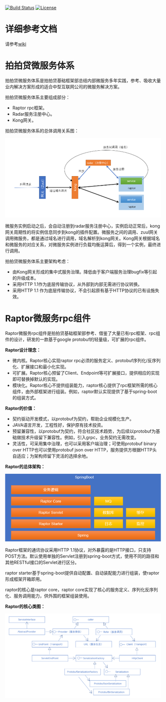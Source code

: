 [![Build Status](https://travis-ci.org/ppdai-incubator/raptor.svg?branch=master)](https://travis-ci.org/ppdai-incubator/raptor)
[![License](https://img.shields.io/badge/License-Apache%202.0-blue.svg)](https://opensource.org/licenses/Apache-2.0)
# 详细参考文档
请参考[wiki](https://github.com/ppdai-incubator/raptor/wiki)

# 拍拍贷微服务体系

拍拍贷微服务体系是拍拍贷基础框架部总结内部微服务多年实践，参考、吸收大量业内解决方案形成的适合中型互联网公司的微服务解决方案。

拍拍贷微服务体系主要组成部分：
- Raptor rpc框架。
- Radar服务注册中心。
- Kong网关。

拍拍贷微服务体系的总体调用关系图：

![](docs/wiki/assets/readme-1.png)

微服务实例启动之后，会自动注册到radar服务注册中心，实例启动正常后，kong网关周期性的将实例信息同步到kong的插件配置。微服务之间的调用、zuul网关调用微服务，都是通过域名进行调用，域名解析到kong网关。Kong网关根据域名和微服务的对应关系，对微服务实例进行负载均衡运算后，得到一个实例，最终进行调用。

拍拍贷微服务体系主要架构考虑：
- 由Kong网关形成的集中式服务治理。降低由于客户端服务治理bugfix等引起的升级成本。
- 采用HTTP 1.1作为底层传输协议，从外部到内部无需进行协议转换。
- 采用HTTP 1.1 作为底层传输协议，不会引起原有基于HTTP协议的已有设施失效。

# Raptor微服务rpc组件

Raptor微服务rpc组件是拍拍贷基础框架部参考、借鉴了大量已有rpc框架、rpc组件的设计，研发的一款基于google protobuf的轻量级，可扩展的rpc组件。

**Raptor设计理念：**
- 微内核。Raptor核心实现raptor rpc必须的服务定义、protobuf序列化/反序列化、扩展接口和最小化实现。
- 可扩展。Raptor核心预留了Client、Endpoint等可扩展接口，提供相应的实现即可替换掉默认的实现。
- 模块化。Raptor核心不提供组装能力，raptor核心提供了rpc框架所需的核心组件，由外部框架进行组装。例如，raptor默认实现提供了基于spring-boot的组装方式。

**Raptor的价值：**
- 契约驱动开发模式，以protobuf为契约，帮助企业规模化生产。
- JAVA语言开发，工程性好，保护原有技术投资。
- 预留兼容性，以protobuf为契约，符合社区技术趋势，为后续以protobuf为基础做技术升级留下兼容性。例如，引入grpc，业务契约无需改变。
- 灵活性，可采用集中治理，也可以采用客户端治理；可使用protobuf binary over HTTP也可以使用protobuf json over HTTP，服务提供方根据HTTP头自适应；为架构师留下灵活的选择余地。

**Raptor的总体架构：**

![](docs/wiki/assets/readme-2.png)

Raptor框架的通讯协议采用HTTP 1.1协议，对外暴露的是HTTP接口，只支持POST方法。默认使用单独的Servlet注册到spring-boot方式，使用不同的路径和其他RESTful接口的Servlet进行区分。

raptor starter基于spring-boot提供自动配置、自动装配能力进行组装，使raptor形成框架开箱即用。

raptor的核心是raptor core，raptor core实现了核心的服务定义、序列化反序列化、服务调用能力，供外围的框架组装使用。

**Raptor的核心类图：**

![](docs/wiki/assets/readme-3.png)
